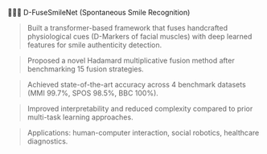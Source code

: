 🧑‍🤝‍🧑 D-FuseSmileNet (Spontaneous Smile Recognition)

> Built a transformer-based framework that fuses handcrafted physiological cues (D-Markers of facial muscles) with deep learned features for smile authenticity detection.

> Proposed a novel Hadamard multiplicative fusion method after benchmarking 15 fusion strategies.

> Achieved state-of-the-art accuracy across 4 benchmark datasets (MMI 99.7%, SPOS 98.5%, BBC 100%).

> Improved interpretability and reduced complexity compared to prior multi-task learning approaches.

> Applications: human-computer interaction, social robotics, healthcare diagnostics.
